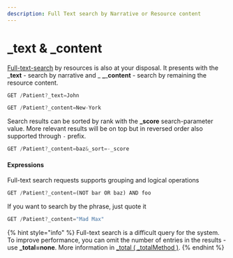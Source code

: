 ```yaml
---
description: Full Text search by Narrative or Resource content
---
```


# \_text & \_content

[Full-text-search](https://en.wikipedia.org/wiki/Full-text\_search) by resources is also at your disposal. It presents with the \_**text** _-_ search by narrative and \_ **\_**\_**content** - search by remaining the resource content.

```javascript
GET /Patient?_text=John
```

```javascript
GET /Patient?_content=New-York
```

Search results can be sorted by rank with the **\_score** search-parameter value. More relevant results will be on top but in reversed order also supported through `-` prefix.

```javascript
GET /Patient?_content=baz&_sort=-_score
```

#### Expressions

Full-text search requests supports grouping and logical operations

```javascript
GET /Patient?_content=(NOT bar OR baz) AND foo
```

If you want to search by the phrase, just quote it

```javascript
GET /Patient?_content="Mad Max"
```

{% hint style="info" %}
Full-text search is a difficult query for the system. To improve performance, you can omit the number of entries in the results - use **\_total=none**. More information in [\_total ( \_totalMethod )](../#\_total-\_countmethod).
{% endhint %}
